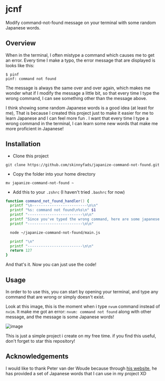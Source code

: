 # jcnf

Modify command-not-found message on your terminal with some random Japanese words.

## Overview

When in the terminal, I often mistype a command which causes me to get an error. Every time I make a typo, the error message that are displayed is looks like this:

```console
$ pinf
pinf: command not found
```

The message is always the same over and over again, which makes me wonder what if I modify the message a little bit, so that every time I type the wrong command, I can see something other than the message above.

I think showing some random Japanese words is a good idea (at least for me), That is because I created this project just to make it easier for me to learn Japanese and I can feel more fun . I want that every time I type a wrong command in the terminal, I can learn some new words that make me more proficient in Japanese!

## Installation

- Clone this project

```console
git clone https://github.com/skinnyfads/japanize-command-not-found.git
```

- Copy the folder into your home directory

```console
mv japanize-command-not-found ~
```

- Add this to your `.zshrc` (I haven't tried `.bashrc` for now)

```zsh
function command_not_found_handler() {
  printf "\n-------------------------\n\n"
  printf "%s: command not found\n%s\n" $1
  printf "-------------------------\n\n"
  printf "Since you've typed the wrong command, here are some japanese words for you to memorize:\n\n"
  printf "-------------------------\n\n"

  node ~/japanize-command-not-found/main.js

  printf "\n"
  printf "-------------------------\n\n"
  return 127
}
```

And that's it. Now you can just use the code!

## Usage

In order to to use this, you can start by opening your terminal, and type any command that are wrong or simply doesn't exist.

Look at this image, this is the moment when i type `nvum` command instead of `nvim`. It make me got an error: `nvum: command not found` along with other message, and the message is some Japanese words!

![image](https://user-images.githubusercontent.com/121819737/231297148-a69c71d4-72c1-4791-bb97-573e07d01aff.png)

This is just a simple project i create on my free time. if you find this useful, don't forget to star this repository!

## Acknowledgements

I would like to thank Peter van der Woude because through [his website](http://jlptstudy.net/), he has provided a set of Japanese words that I can use in my project XD

